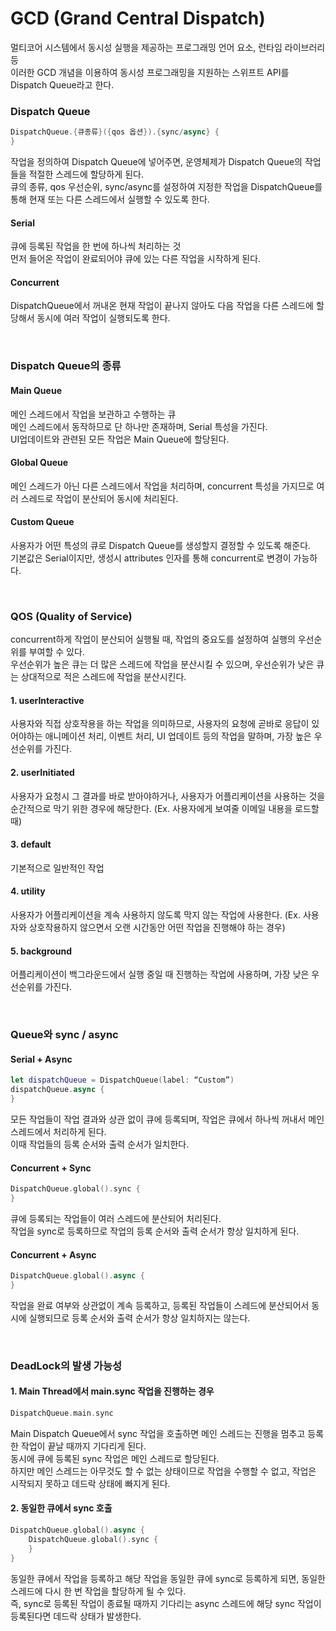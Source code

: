 # GCD (Grand Central Dispatch)

멀티코어 시스템에서 동시성 실행을 제공하는 프로그래밍 언어 요소, 런타임 라이브러리 등<br>
이러한 GCD 개념을 이용하여 동시성 프로그래밍을 지원하는 스위프트 API를 Dispatch Queue라고 한다.<br>

### Dispatch Queue
```swift
DispatchQueue.{큐종류}({qos 옵션}).{sync/async} {
}
```
작업을 정의하여 Dispatch Queue에 넣어주면, 운영체제가 Dispatch Queue의 작업들을 적절한 스레드에 할당하게 된다.<br>
큐의 종류, qos 우선순위, sync/async를 설정하여 지정한 작업을 DispatchQueue를 통해 현재 또는 다른 스레드에서 실행할 수 있도록 한다.<br>

#### Serial
큐에 등록된 작업을 한 번에 하나씩 처리하는 것<br>
먼저 들어온 작업이 완료되어야 큐에 있는 다른 작업을 시작하게 된다.<br>

#### Concurrent
DispatchQueue에서 꺼내온 현재 작업이 끝나지 않아도 다음 작업을 다른 스레드에 할당해서 동시에 여러 작업이 실행되도록 한다.<br>

<br>

### Dispatch Queue의 종류
#### Main Queue
메인 스레드에서 작업을 보관하고 수행하는 큐<br>
메인 스레드에서 동작하므로 단 하나만 존재하며, Serial 특성을 가진다.<br>
UI업데이트와 관련된 모든 작업은 Main Queue에 할당된다.<br>

#### Global Queue
메인 스레드가 아닌 다른 스레드에서 작업을 처리하며, concurrent 특성을 가지므로 여러 스레드로 작업이 분산되어 동시에 처리된다.<br>

#### Custom Queue
사용자가 어떤 특성의 큐로 Dispatch Queue를 생성할지 결정할 수 있도록 해준다.<br>
기본값은 Serial이지만, 생성시 attributes 인자를 통해 concurrent로 변경이 가능하다.<br>

<br>

### QOS (Quality of Service)
concurrent하게 작업이 분산되어 실행될 때, 작업의 중요도를 설정하여 실행의 우선순위를 부여할 수 있다.<br>
우선순위가 높은 큐는 더 많은 스레드에 작업을 분산시킬 수 있으며, 우선순위가 낮은 큐는 상대적으로 적은 스레드에 작업을 분산시킨다.<br>
#### 1. userInteractive
사용자와 직접 상호작용을 하는 작업을 의미하므로, 사용자의 요청에 곧바로 응답이 있어야하는 애니메이션 처리, 이벤트 처리, UI 업데이트 등의 작업을 말하며, 가장 높은 우선순위를 가진다.<br>
#### 2. userInitiated
사용자가 요청시 그 결과를 바로 받아야하거나, 사용자가 어플리케이션을 사용하는 것을 순간적으로 막기 위한 경우에 해당한다. (Ex. 사용자에게 보여줄 이메일 내용을 로드할 때)<br>
#### 3. default
기본적으로 일반적인 작업  
#### 4. utility
사용자가 어플리케이션을 계속 사용하지 않도록 막지 않는 작업에 사용한다. (Ex. 사용자와 상호작용하지 않으면서 오랜 시간동안 어떤 작업을 진행해야 하는 경우)<br>
#### 5. background
어플리케이션이 백그라운드에서 실행 중일 때 진행하는 작업에 사용하며, 가장 낮은 우선순위를 가진다.<br>

<br>

### Queue와 sync / async
#### Serial + Async
```swift
let dispatchQueue = DispatchQueue(label: “Custom”)
dispatchQueue.async {
}
```
모든 작업들이 작업 결과와 상관 없이 큐에 등록되며, 작업은 큐에서 하나씩 꺼내서 메인 스레드에서 처리하게 된다.<br>
이때 작업들의 등록 순서와 출력 순서가 일치한다.<br>
#### Concurrent + Sync
```swift
DispatchQueue.global().sync {
}
```
큐에 등록되는 작업들이 여러 스레드에 분산되어 처리된다.<br>
작업을 sync로 등록하므로 작업의 등록 순서와 출력 순서가 항상 일치하게 된다.<br>
#### Concurrent + Async
```swift
DispatchQueue.global().async {
}
```
작업을 완료 여부와 상관없이 계속 등록하고, 등록된 작업들이 스레드에 분산되어서 동시에 실행되므로 등록 순서와 출력 순서가 항상 일치하지는 않는다.<br>

<br>

### DeadLock의 발생 가능성
#### 1. Main Thread에서 main.sync 작업을 진행하는 경우
```swift
DispatchQueue.main.sync
```
Main Dispatch Queue에서 sync 작업을 호출하면 메인 스레드는 진행을 멈추고 등록한 작업이 끝날 때까지 기다리게 된다.<br>
동시에 큐에 등록된 sync 작업은 메인 스레드로 할당된다.<br>
하지만 메인 스레드는 아무것도 할 수 없는 상태이므로 작업을 수행할 수 없고, 작업은 시작되지 못하고 데드락 상태에 빠지게 된다.<br>

  
#### 2. 동일한 큐에서 sync 호출
```swift
DispatchQueue.global().async {
	DispatchQueue.global().sync {
	}
}
```
동일한 큐에서 작업을 등록하고 해당 작업을 동일한 큐에 sync로 등록하게 되면, 동일한 스레드에 다시 한 번 작업을 할당하게 될 수 있다.<br>
즉, sync로 등록된 작업이 종료될 때까지 기다리는 async 스레드에 해당 sync 작업이 등록된다면 데드락 상태가 발생한다.<br>
